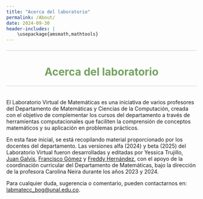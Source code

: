 ```yaml
---
title: "Acerca del laboratorio"
permalink: /About/
date: 2024-09-30
header-includes: |
    \usepackage{amsmath,mathtools}
---
```

<script
  src="https://cdn.mathjax.org/mathjax/latest/MathJax.js?config=TeX-AMS-MML_HTMLorMML"
  type="text/javascript">
</script>

<html>
<head>
    <style>
        h1 {
            text-align: center; /* Centra el texto horizontalmente */
            color: rgba(72, 133, 45, 0.76); /* Cambia el color del texto a verde */
        }
    </style>
</head>
<body>

<style>

    .container {
      max-width: 800px;
      margin: 20px auto;
      overflow: hidden;
    }

    .person {
      display: flex;
      margin-bottom: 20px;
      justify-content: space-between;
      align-items: center;
      flex-wrap: wrap;
    }

    .person img {
      max-width: 200px;
      max-height: 200px;
      border-radius: 50%;
      margin-right: 20px;
      margin-left: 20px;
    }

    .person .info {
      flex: 1;
      text-align: left;
    }

    .person:nth-child(even) {
      flex-direction: row-reverse;
    }

    h2 {
      text-align: center;
      color: #333;
    }

    hr {
            border: none; /* Elimina el borde */
            height: 1px; /* Altura de la línea */
            background-color: #CCCCCC; /* Color de la línea */
            margin: 20px 0; /* Margen superior e inferior */
        }
  </style>
<hr>

<h1>Acerca del laboratorio</h1>

<hr>

<div class="container">
    <div class="person">
      <div class="info">
        <p>El Laboratorio Virtual de Matemáticas es una iniciativa de varios profesores del Departamento de Matemáticas y Ciencias de la Computación, creada con el objetivo de complementar los cursos del departamento a través de herramientas computacionales que faciliten la comprensión de conceptos matemáticos y su aplicación en problemas prácticos.</p>
        <p>En esta fase inicial, se está recopilando material proporcionado por los docentes del departamento. Las versiones alfa (2024) y beta (2025) del Laboratorio Virtual fueron desarrolladas y editadas por Yessica Trujillo, <a href="https://sites.google.com/view/jgalvis/" target="_blank">Juan Galvis</a>, <a href="https://sites.google.com/site/fagomezj/" target="_blank">Francisco Gómez</a> y <a href="https://sites.google.com/unal.edu.co/fohernandezr" target="_blank">Freddy Hernández</a>, con el apoyo de la coordinación curricular del Departamento de Matemáticas, bajo la dirección de la profesora Carolina Neira durante los años 2023 y 2024.</p>
        <p>Para cualquier duda, sugerencia o comentario, pueden contactarnos en: <a href="mailto:labmatecc_bog@unal.edu.co">labmatecc_bog@unal.edu.co</a>.</p>
      </div>
    </div>
  </div>